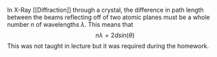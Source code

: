 In X-Ray [[Diffraction]] through a crystal, the difference in path length between the beams reflecting off of two atomic planes must be a whole number $n$ of wavelengths $\lambda$. This means that$$n\lambda = 2dsin(\theta)$$
This was not taught in lecture but it was required during the homework.